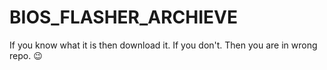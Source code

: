 # BIOS_FLASHER_ARCHIEVE

If you know what it is then download it. If you don't. Then you are in wrong repo. 😉
